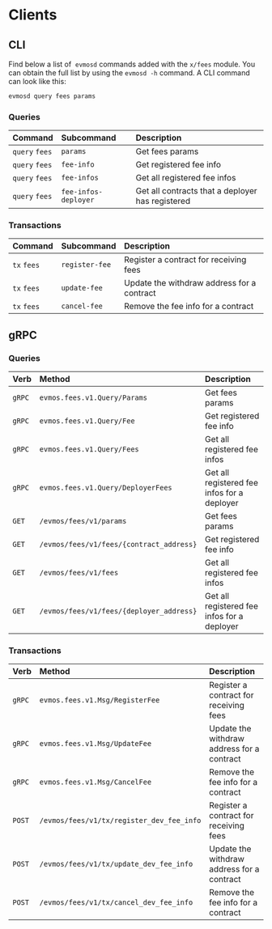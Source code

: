 <!--
order: 8
-->

# Clients

## CLI

Find below a list of  `evmosd` commands added with the  `x/fees` module. You can obtain the full list by using the `evmosd -h` command. A CLI command can look like this:

```bash
evmosd query fees params
```

### Queries

| Command        | Subcommand           | Description                                       |
| :------------- | :------------------- | :------------------------------------------------ |
| `query` `fees` | `params`             | Get fees params                                   |
| `query` `fees` | `fee-info`           | Get registered fee info                           |
| `query` `fees` | `fee-infos`          | Get all registered fee infos                      |
| `query` `fees` | `fee-infos-deployer` | Get all contracts that a deployer has registered |

### Transactions

| Command     | Subcommand     | Description                                |
| :---------- | :------------- | :----------------------------------------- |
| `tx` `fees` | `register-fee` | Register a contract for receiving fees     |
| `tx` `fees` | `update-fee`   | Update the withdraw address for a contract |
| `tx` `fees` | `cancel-fee`   | Remove the fee info for a contract         |

## gRPC

### Queries

| Verb   | Method                                   | Description                                 |
| :----- | :--------------------------------------- | :------------------------------------------ |
| `gRPC` | `evmos.fees.v1.Query/Params`             | Get fees params                             |
| `gRPC` | `evmos.fees.v1.Query/Fee`                | Get registered fee info                     |
| `gRPC` | `evmos.fees.v1.Query/Fees`               | Get all registered fee infos                |
| `gRPC` | `evmos.fees.v1.Query/DeployerFees`       | Get all registered fee infos for a deployer |
| `GET`  | `/evmos/fees/v1/params`                  | Get fees params                             |
| `GET`  | `/evmos/fees/v1/fees/{contract_address}` | Get registered fee info                     |
| `GET`  | `/evmos/fees/v1/fees`                    | Get all registered fee infos                |
| `GET`  | `/evmos/fees/v1/fees/{deployer_address}` | Get all registered fee infos for a deployer |

### Transactions

| Verb   | Method                                    | Description                                |
| :----- | :---------------------------------------- | :----------------------------------------- |
| `gRPC` | `evmos.fees.v1.Msg/RegisterFee`           | Register a contract for receiving fees     |
| `gRPC` | `evmos.fees.v1.Msg/UpdateFee`             | Update the withdraw address for a contract |
| `gRPC` | `evmos.fees.v1.Msg/CancelFee`             | Remove the fee info for a contract         |
| `POST` | `/evmos/fees/v1/tx/register_dev_fee_info` | Register a contract for receiving fees     |
| `POST` | `/evmos/fees/v1/tx/update_dev_fee_info`   | Update the withdraw address for a contract |
| `POST` | `/evmos/fees/v1/tx/cancel_dev_fee_info`   | Remove the fee info for a contract         |
